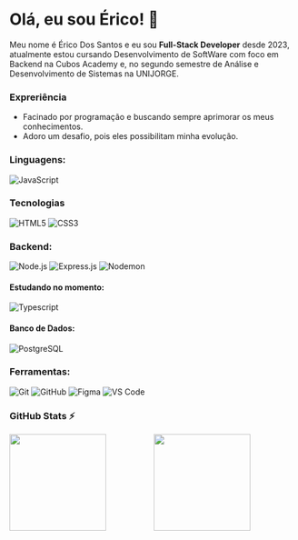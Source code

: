 # Olá, eu sou Érico! 👋

Meu nome é Érico Dos Santos e eu sou **Full-Stack Developer** desde 2023, 
atualmente estou cursando Desenvolvimento de SoftWare com foco em Backend na Cubos Academy e,
no segundo semestre de Análise e Desenvolvimento de Sistemas na UNIJORGE.

### Expreriência 
-   Facinado por programação e buscando sempre aprimorar os meus conhecimentos.                       
-   Adoro um desafio, pois eles possibilitam minha evolução.

### Linguagens:
![JavaScript](https://img.shields.io/badge/-JavaScript-F7DF1E?style=for-the-badge&logo=javascript&logoColor=black)

### Tecnologias
 ![HTML5](https://img.shields.io/badge/-HTML5-E34F26?style=for-the-badge&logo=html5&logoColor=white) ![CSS3](https://img.shields.io/badge/-CSS3-1572B6?style=for-the-badge&logo=css3&logoColor=white) 

### Backend:
![Node.js](https://img.shields.io/badge/-Node.js-339933?style=for-the-badge&logo=node.js&logoColor=white) ![Express.js](https://img.shields.io/badge/-Express.js-000000?style=for-the-badge&logo=express&logoColor=white) ![Nodemon](https://img.shields.io/badge/-Nodemon-76D04B?style=for-the-badge&logo=nodemon&logoColor=white)

#### Estudando no momento:
![Typescript](https://img.shields.io/badge/TypeScript-007ACC?style=for-the-badge&logo=typescript&logoColor=white)&nbsp;

#### Banco de Dados:
![PostgreSQL](https://img.shields.io/badge/-PostgreSQL-336791?style=for-the-badge&logo=postgresql&logoColor=white)

### Ferramentas:
![Git](https://img.shields.io/badge/-Git-F05032?style=for-the-badge&logo=git&logoColor=white) ![GitHub](https://img.shields.io/badge/-GitHub-181717?style=for-the-badge&logo=github&logoColor=white) ![Figma](https://img.shields.io/badge/figma-%23F24E1E.svg?style=for-the-badge&logo=figma&logoColor=white) ![VS Code](https://img.shields.io/badge/VS%20Code-0078d7.svg?style=for-the-badge&logo=visual-studio-code&logoColor=white)

### GitHub Stats ⚡
<div align="center">
  <img height="170px" align="left" src="https://github-readme-stats.vercel.app/api/top-langs/?username=dERICOd&layout=compact&langs_count=7&bg_color=0D1117&text_color=C9D1D9&title_color=ffff&icon_color=8957e5&hide_border=true" />
  <img height="170px" src="https://github-readme-stats.vercel.app/api?username=dERICOd&show_icons=true&bg_color=0D1117&text_color=C9D1D9&title_color=ffff&icon_color=8957e5&hide_border=true" />
</div>
